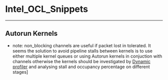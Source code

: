 # Intel_OCL_Snippets
***
## Autorun Kernels
* note: non_blocking channels are useful if packet lost in tolerated.
It seems the solution to avoid pipeline stalls between kernels is to use either multiple kernel queues or using Autorun kernels in conjuction with channels otherwise the kernels should be investigated by [Dynamic profiler](https://www.intel.com/content/www/us/en/programmable/documentation/mwh1391807516407.html#vcg1470763338276) and analysing stall and occupancy percentage on different stages]
